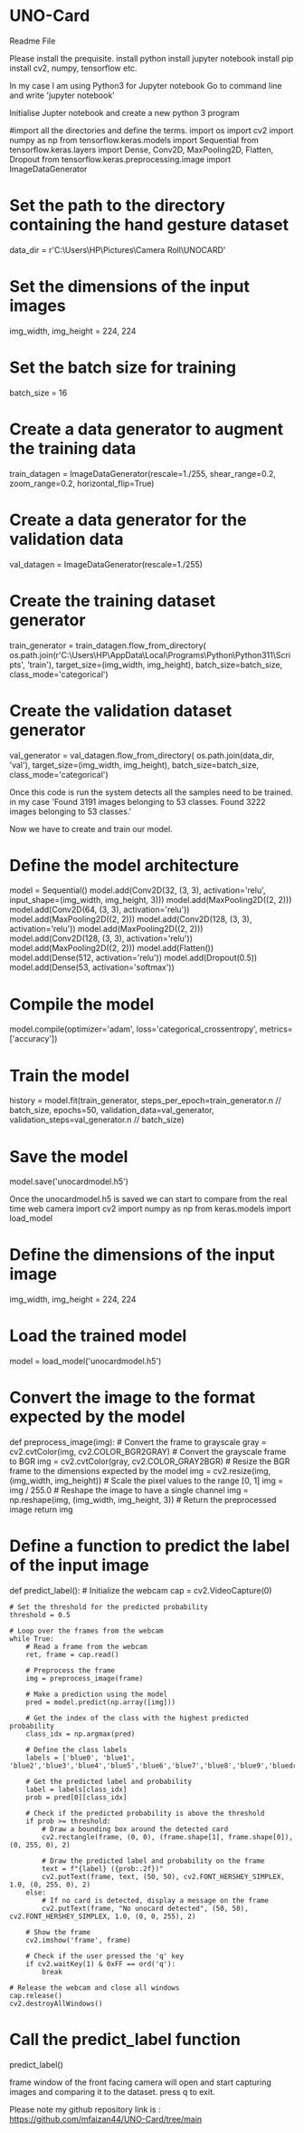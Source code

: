 # UNO-Card
Readme File

Please install the prequisite.
install python
install jupyter notebook
install pip
install cv2, numpy, tensorflow etc.

In my case I am using Python3 for Jupyter notebook
Go to command line and write 'jupyter notebook'

Initialise Jupter notebook
and create a new python 3 program





#import all the directories and define the terms.
import os
import cv2
import numpy as np
from tensorflow.keras.models import Sequential
from tensorflow.keras.layers import Dense, Conv2D, MaxPooling2D, Flatten, Dropout
from tensorflow.keras.preprocessing.image import ImageDataGenerator

# Set the path to the directory containing the hand gesture dataset
data_dir = r'C:\Users\HP\Pictures\Camera Roll\UNOCARD'

# Set the dimensions of the input images
img_width, img_height = 224, 224

# Set the batch size for training
batch_size = 16

# Create a data generator to augment the training data
train_datagen = ImageDataGenerator(rescale=1./255,
                                   shear_range=0.2,
                                   zoom_range=0.2,
                                   horizontal_flip=True)

# Create a data generator for the validation data
val_datagen = ImageDataGenerator(rescale=1./255)

# Create the training dataset generator
train_generator = train_datagen.flow_from_directory(
    os.path.join(r'C:\Users\HP\AppData\Local\Programs\Python\Python311\Scripts', 'train'),
    target_size=(img_width, img_height),
    batch_size=batch_size,
    class_mode='categorical')

# Create the validation dataset generator
val_generator = val_datagen.flow_from_directory(
    os.path.join(data_dir, 'val'),
    target_size=(img_width, img_height),
    batch_size=batch_size,
    class_mode='categorical')

Once this code is run the system detects all the samples need to be trained.
in my case 
'Found 3191 images belonging to 53 classes.
Found 3222 images belonging to 53 classes.'





Now we have to create and train our model.
# Define the model architecture
model = Sequential()
model.add(Conv2D(32, (3, 3), activation='relu', input_shape=(img_width, img_height, 3)))
model.add(MaxPooling2D((2, 2)))
model.add(Conv2D(64, (3, 3), activation='relu'))
model.add(MaxPooling2D((2, 2)))
model.add(Conv2D(128, (3, 3), activation='relu'))
model.add(MaxPooling2D((2, 2)))
model.add(Conv2D(128, (3, 3), activation='relu'))
model.add(MaxPooling2D((2, 2)))
model.add(Flatten())
model.add(Dense(512, activation='relu'))
model.add(Dropout(0.5))
model.add(Dense(53, activation='softmax'))

# Compile the model
model.compile(optimizer='adam',
              loss='categorical_crossentropy',
              metrics=['accuracy'])

# Train the model
history = model.fit(train_generator,
                    steps_per_epoch=train_generator.n // batch_size,
                    epochs=50,
                    validation_data=val_generator,
                    validation_steps=val_generator.n // batch_size)

# Save the model
model.save('unocardmodel.h5')




Once the unocardmodel.h5 is saved we can start to compare from the real time web camera
import cv2
import numpy as np
from keras.models import load_model

# Define the dimensions of the input image
img_width, img_height = 224, 224

# Load the trained model
model = load_model('unocardmodel.h5')

# Convert the image to the format expected by the model
def preprocess_image(img):
    # Convert the frame to grayscale
    gray = cv2.cvtColor(img, cv2.COLOR_BGR2GRAY)
    # Convert the grayscale frame to BGR
    img = cv2.cvtColor(gray, cv2.COLOR_GRAY2BGR)
    # Resize the BGR frame to the dimensions expected by the model
    img = cv2.resize(img, (img_width, img_height))
    # Scale the pixel values to the range [0, 1]
    img = img / 255.0
    # Reshape the image to have a single channel
    img = np.reshape(img, (img_width, img_height, 3))
    # Return the preprocessed image
    return img

# Define a function to predict the label of the input image
def predict_label():
    # Initialize the webcam
    cap = cv2.VideoCapture(0)

    # Set the threshold for the predicted probability
    threshold = 0.5

    # Loop over the frames from the webcam
    while True:
        # Read a frame from the webcam
        ret, frame = cap.read()

        # Preprocess the frame
        img = preprocess_image(frame)

        # Make a prediction using the model
        pred = model.predict(np.array([img]))

        # Get the index of the class with the highest predicted probability
        class_idx = np.argmax(pred)

        # Define the class labels
        labels = ['blue0', 'blue1', 'blue2','blue3','blue4','blue5','blue6','blue7','blue8','blue9','bluedraw2','bluereverse','blueskip','draw4','green0','green1','green2','green3','green4','green5','green6','green7','green8','green9','greendraw2','greenreverse','greenskip','red0','red1','red2','red3','red4','red5','red6','red7','red8','red9','reddraw2','redreverse','redskip','wild','yellow0','yellow2','yellow3','yellow4','yellow5','yellow6','yellow7','yellow8','yellow9','yellowdraw2','yellowreverse','yellowskip']

        # Get the predicted label and probability
        label = labels[class_idx]
        prob = pred[0][class_idx]

        # Check if the predicted probability is above the threshold
        if prob >= threshold:
            # Draw a bounding box around the detected card
            cv2.rectangle(frame, (0, 0), (frame.shape[1], frame.shape[0]), (0, 255, 0), 2)

            # Draw the predicted label and probability on the frame
            text = f"{label} ({prob:.2f})"
            cv2.putText(frame, text, (50, 50), cv2.FONT_HERSHEY_SIMPLEX, 1.0, (0, 255, 0), 2)
        else:
            # If no card is detected, display a message on the frame
            cv2.putText(frame, "No unocard detected", (50, 50), cv2.FONT_HERSHEY_SIMPLEX, 1.0, (0, 0, 255), 2)

        # Show the frame
        cv2.imshow('frame', frame)

        # Check if the user pressed the 'q' key
        if cv2.waitKey(1) & 0xFF == ord('q'):
            break

    # Release the webcam and close all windows
    cap.release()
    cv2.destroyAllWindows()

# Call the predict_label function
predict_label()


frame window of the front facing camera will open and start capturing images and comparing it to the dataset.
press q to exit. 







Please note my github repository link is : https://github.com/mfaizan44/UNO-Card/tree/main
